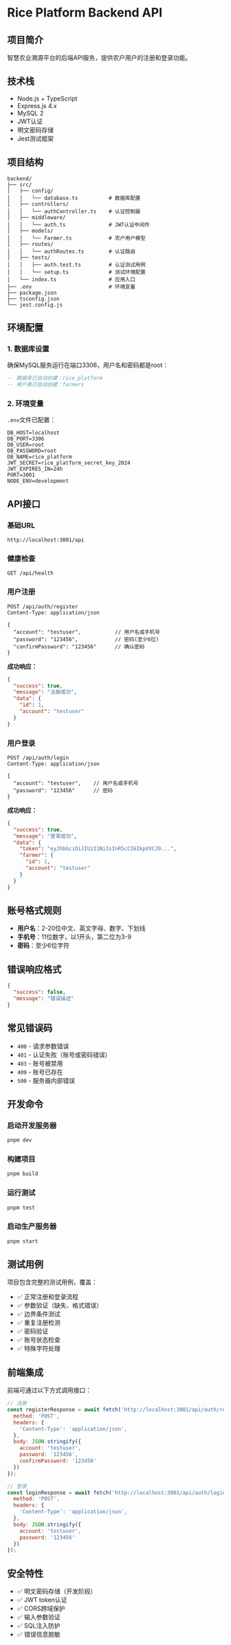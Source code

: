 # Rice Platform Backend API

## 项目简介
智慧农业溯源平台的后端API服务，提供农户用户的注册和登录功能。

## 技术栈
- Node.js + TypeScript
- Express.js 4.x
- MySQL 2
- JWT认证
- 明文密码存储
- Jest测试框架

## 项目结构
```
backend/
├── src/
│   ├── config/
│   │   └── database.ts          # 数据库配置
│   ├── controllers/
│   │   └── authController.ts    # 认证控制器
│   ├── middleware/
│   │   └── auth.ts              # JWT认证中间件
│   ├── models/
│   │   └── Farmer.ts            # 农户用户模型
│   ├── routes/
│   │   └── authRoutes.ts        # 认证路由
│   ├── tests/
│   │   ├── auth.test.ts         # 认证测试用例
│   │   └── setup.ts             # 测试环境配置
│   └── index.ts                 # 应用入口
├── .env                         # 环境变量
├── package.json
├── tsconfig.json
└── jest.config.js
```

## 环境配置

### 1. 数据库设置
确保MySQL服务运行在端口3306，用户名和密码都是root：
```sql
-- 数据库已自动创建：rice_platform
-- 用户表已自动创建：farmers
```

### 2. 环境变量
`.env`文件已配置：
```
DB_HOST=localhost
DB_PORT=3306
DB_USER=root
DB_PASSWORD=root
DB_NAME=rice_platform
JWT_SECRET=rice_platform_secret_key_2024
JWT_EXPIRES_IN=24h
PORT=3001
NODE_ENV=development
```

## API接口

### 基础URL
```
http://localhost:3001/api
```

### 健康检查
```
GET /api/health
```

### 用户注册
```
POST /api/auth/register
Content-Type: application/json

{
  "account": "testuser",           // 用户名或手机号
  "password": "123456",            // 密码(至少6位)
  "confirmPassword": "123456"      // 确认密码
}
```

**成功响应：**
```json
{
  "success": true,
  "message": "注册成功",
  "data": {
    "id": 1,
    "account": "testuser"
  }
}
```

### 用户登录
```
POST /api/auth/login
Content-Type: application/json

{
  "account": "testuser",    // 用户名或手机号
  "password": "123456"      // 密码
}
```

**成功响应：**
```json
{
  "success": true,
  "message": "登录成功",
  "data": {
    "token": "eyJhbGciOiJIUzI1NiIsInR5cCI6IkpXVCJ9...",
    "farmer": {
      "id": 1,
      "account": "testuser"
    }
  }
}
```

## 账号格式规则
- **用户名**：2-20位中文、英文字母、数字、下划线
- **手机号**：11位数字，以1开头，第二位为3-9
- **密码**：至少6位字符

## 错误响应格式
```json
{
  "success": false,
  "message": "错误描述"
}
```

## 常见错误码
- `400` - 请求参数错误
- `401` - 认证失败（账号或密码错误）
- `403` - 账号被禁用
- `409` - 账号已存在
- `500` - 服务器内部错误

## 开发命令

### 启动开发服务器
```bash
pnpm dev
```

### 构建项目
```bash
pnpm build
```

### 运行测试
```bash
pnpm test
```

### 启动生产服务器
```bash
pnpm start
```

## 测试用例
项目包含完整的测试用例，覆盖：
- ✅ 正常注册和登录流程
- ✅ 参数验证（缺失、格式错误）
- ✅ 边界条件测试
- ✅ 重复注册检测
- ✅ 密码验证
- ✅ 账号状态检查
- ✅ 特殊字符处理

## 前端集成
前端可通过以下方式调用接口：

```javascript
// 注册
const registerResponse = await fetch('http://localhost:3001/api/auth/register', {
  method: 'POST',
  headers: {
    'Content-Type': 'application/json',
  },
  body: JSON.stringify({
    account: 'testuser',
    password: '123456',
    confirmPassword: '123456'
  })
});

// 登录
const loginResponse = await fetch('http://localhost:3001/api/auth/login', {
  method: 'POST',
  headers: {
    'Content-Type': 'application/json',
  },
  body: JSON.stringify({
    account: 'testuser',
    password: '123456'
  })
});
```

## 安全特性
- ✅ 明文密码存储（开发阶段）
- ✅ JWT token认证
- ✅ CORS跨域保护
- ✅ 输入参数验证
- ✅ SQL注入防护
- ✅ 错误信息脱敏